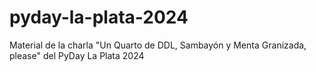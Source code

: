 # pyday-la-plata-2024
Material de la charla "Un Quarto de DDL, Sambayón y Menta Granizada, please" del PyDay La Plata 2024 
